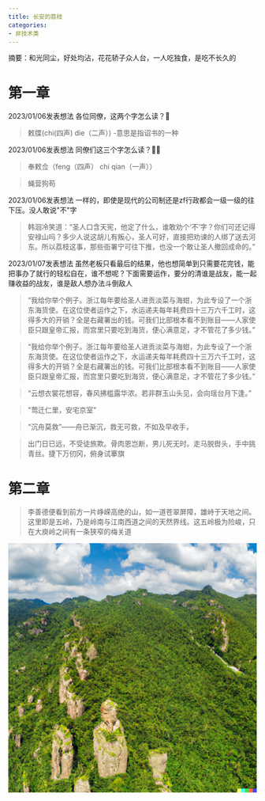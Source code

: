 ```yaml
---
title: 长安的荔枝
categories:
- 非技术类
---
```


摘要：和光同尘，好处均沾，花花轿子众人台，一人吃独食，是吃不长久的

<!-- more -->

# 第一章

2023/01/06发表想法
各位同僚，这两个字怎么读？🥵
> 敕牒(chi(四声) die（二声）) -意思是指诏书的一种

2023/01/06发表想法
同僚们这三个字怎么读？🤷‍♂️
> 奉敕佥（feng（四声） chi qian（一声））

> 蝇营狗苟

2023/01/06发表想法
一样的，即使是现代的公司制还是zf行政都会一级一级的往下压。没人敢说"不"字
> 韩洄冷笑道：“圣人口含天宪，他定了什么，谁敢劝个‘不’字？你们可还记得安禄山吗？多少人说这胡儿有叛心，圣人可好，直接把劝谏的人绑了送去河东。所以荔枝这事，那些衙署宁可往下推，也没一个敢让圣人撤回成命的。”

2023/01/07发表想法
虽然老板只看最后的结果，他也想简单到只需要花完钱，能把事办了就行的轻松自在，谁不想呢？下面需要运作，要分的清谁是战友，能一起赚收益的战友，谁是敌人想办法斗倒敌人
> “我给你举个例子。浙江每年要给圣人进贡淡菜与海蚶，为此专设了一个浙东海货使。在这位使者运作之下，水运递夫每年耗费四十三万六千工时，这得多大的开销？全是右藏署出的钱。可我们比部根本看不到账目——人家使臣只跟皇帝汇报，而宫里只要吃到海货，便心满意足，才不管花了多少钱。”

> “我给你举个例子。浙江每年要给圣人进贡淡菜与海蚶，为此专设了一个浙东海货使。在这位使者运作之下，水运递夫每年耗费四十三万六千工时，这得多大的开销？全是右藏署出的钱。可我们比部根本看不到账目——人家使臣只跟皇帝汇报，而宫里只要吃到海货，便心满意足，才不管花了多少钱。”

> “云想衣裳花想容，春风拂槛露华浓。若非群玉山头见，会向瑶台月下逢。”


> "莺迁仁里，安宅京室"

> “沉舟莫救”——舟已渐沉，救无可救，不如及早收手，

> 出门日已远，不受徒旅欺。骨肉恩岂断，男儿死无时。走马脱辔头，手中挑青丝。捷下万仞冈，俯身试搴旗




# 第二章



> 李善德便看到前方一片峥嵘高绝的山，如一道苍翠屏障，雄峙于天地之间。这里即是五岭，乃是岭南与江南西道之间的天然界线。这五岭极为险峻，只在大庾岭之间有一条狭窄的梅关道

![2.1](./../../img/长安的荔枝/2.1.png)



